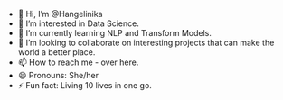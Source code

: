 - 👋 Hi, I’m @Hangelinika
- 👀 I’m interested in Data Science.
- 🌱 I’m currently learning NLP and Transform Models.
- 💞️ I’m looking to collaborate on interesting projects that can make the world a better place.
- 📫 How to reach me - over here.
- 😄 Pronouns: She/her
- ⚡ Fun fact: Living 10 lives in one go.

<!---
Hangelinika/Hangelinika is a ✨ special ✨ repository because its `README.md` (this file) appears on your GitHub profile.
You can click the Preview link to take a look at your changes.
--->
